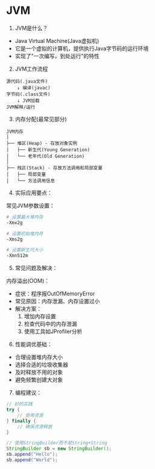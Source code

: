 # JVM

1. JVM是什么？
- Java Virtual Machine(Java虚拟机)
- 它是一个虚拟的计算机，提供执行Java字节码的运行环境
- 实现了"一次编写，到处运行"的特性

2. JVM工作流程
```
源代码(.java文件)
    ↓ 编译(javac)
字节码(.class文件)
    ↓ JVM加载
JVM解释/运行
```

3. 内存分配(最常见部分)
```
JVM内存
│
├── 堆区(Heap) - 存放对象实例
│   ├── 新生代(Young Generation)
│   └── 老年代(Old Generation)
│
├── 栈区(Stack) - 存放方法调用和局部变量
│   ├── 局部变量
│   └── 方法调用信息
```

4. 实际应用要点：

常见JVM参数设置：
```bash
# 设置最大堆内存
-Xmx2g

# 设置初始堆内存
-Xms2g

# 设置新生代大小
-Xmn512m
```

5. 常见问题及解决：

内存溢出(OOM)：
- 症状：程序报OutOfMemoryError
- 常见原因：内存泄漏、内存设置过小
- 解决方案：
  1. 增加内存设置
  2. 检查代码中的内存泄漏
  3. 使用工具如JProfiler分析

6. 性能调优基础：
- 合理设置堆内存大小
- 选择合适的垃圾收集器
- 及时释放不用的对象
- 避免频繁创建大对象

7. 编程建议：
```java
// 好的实践
try {
    // 使用资源
} finally {
    // 确保资源释放
}

// 使用StringBuilder而不是String+String
StringBuilder sb = new StringBuilder();
sb.append("Hello");
sb.append("World");
```
